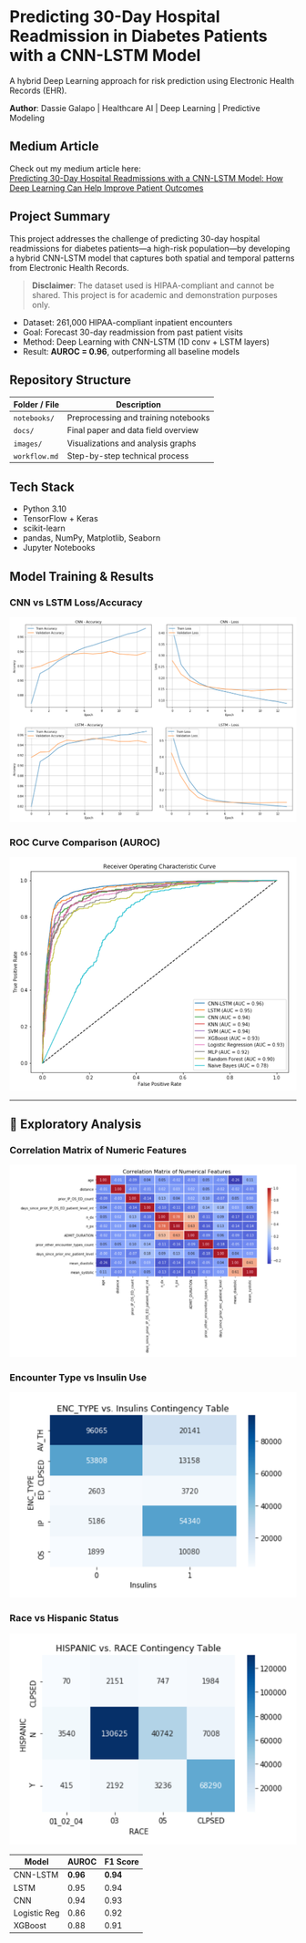 # Predicting 30-Day Hospital Readmission in Diabetes Patients with a CNN-LSTM Model

A hybrid Deep Learning approach for risk prediction using Electronic Health Records (EHR).

**Author**: Dassie Galapo | Healthcare AI | Deep Learning | Predictive Modeling

## Medium Article 

Check out my medium article here:  
[Predicting 30-Day Hospital Readmissions with a CNN-LSTM Model: How Deep Learning Can Help Improve Patient Outcomes]([https://Dassie2024.github.io/image-segmentation-maxflow/](https://medium.com/@hadassah.galapo/predicting-30-day-hospital-readmissions-with-a-cnn-lstm-model-how-deep-learning-can-help-improve-199b60926ecf))

## Project Summary

This project addresses the challenge of predicting 30-day hospital readmissions for diabetes patients—a high-risk population—by developing a hybrid CNN-LSTM model that captures both spatial and temporal patterns from Electronic Health Records.
> **Disclaimer**: The dataset used is HIPAA-compliant and cannot be shared. This project is for academic and demonstration purposes only.

- Dataset: 261,000 HIPAA-compliant inpatient encounters
- Goal: Forecast 30-day readmission from past patient visits
- Method: Deep Learning with CNN-LSTM (1D conv + LSTM layers)
- Result: **AUROC = 0.96**, outperforming all baseline models


## Repository Structure

| Folder / File | Description |
|---------------|-------------|
| `notebooks/`  | Preprocessing and training notebooks |
| `docs/`       | Final paper and data field overview |
| `images/`     | Visualizations and analysis graphs |
| `workflow.md` | Step-by-step technical process |


## Tech Stack

- Python 3.10
- TensorFlow + Keras
- scikit-learn
- pandas, NumPy, Matplotlib, Seaborn
- Jupyter Notebooks


## Model Training & Results

### CNN vs LSTM Loss/Accuracy

![CNN & LSTM Accuracy and Loss](images/cnn_lstm_loss_accuracy.png)

### ROC Curve Comparison (AUROC)

![ROC Curves](images/roc_curve_comparison.png)

---

## 🔎 Exploratory Analysis

### Correlation Matrix of Numeric Features

![Correlation Matrix](images/correlation_matrix_numeric.png)

### Encounter Type vs Insulin Use

![ENC_TYPE vs INSULIN](images/enc_type_vs_insulin_table.png)

### Race vs Hispanic Status

![Race vs Hispanic](images/hispanic_vs_race_table.png)


| Model        | AUROC | F1 Score |
|--------------|--------|----------|
| CNN-LSTM     | **0.96** | **0.94** |
| LSTM         | 0.95   | 0.94     |
| CNN          | 0.94   | 0.93     |
| Logistic Reg | 0.86   | 0.92     |
| XGBoost      | 0.88   | 0.91     |



